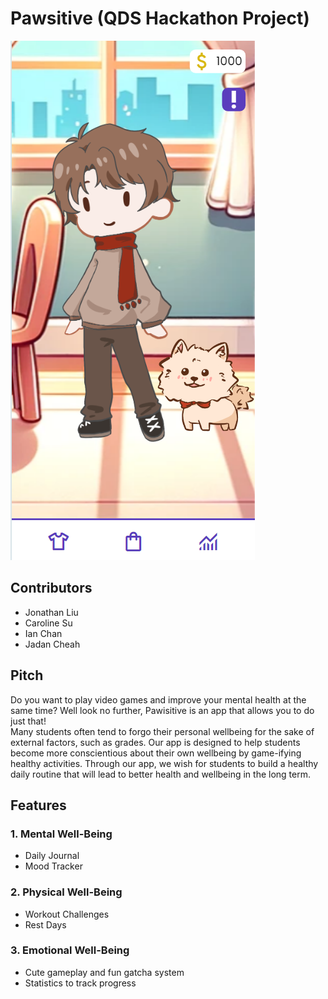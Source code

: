 # Pawsitive (QDS Hackathon Project)

![Game Screenshot](game_screenshot.png)

## Contributors

- Jonathan Liu
- Caroline Su
- Ian Chan
- Jadan Cheah

## Pitch

Do you want to play video games and improve your mental health at the same time? Well look no further, Pawisitive is an app that allows you to do just that!
<br>
Many students often tend to forgo their personal wellbeing for the sake of external factors, such as grades. Our app is designed to help students become more conscientious about their own wellbeing by game-ifying healthy activities. Through our app, we wish for students to build a healthy daily routine that will lead to better health and wellbeing in the long term.

## Features

### 1. Mental Well-Being

- Daily Journal
- Mood Tracker

### 2. Physical Well-Being

- Workout Challenges
- Rest Days

### 3. Emotional Well-Being

- Cute gameplay and fun gatcha system
- Statistics to track progress
